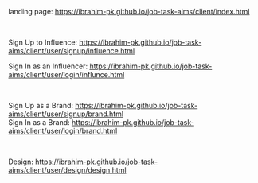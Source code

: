 landing page:
https://ibrahim-pk.github.io/job-task-aims/client/index.html

<br>

Sign Up to Influence:
https://ibrahim-pk.github.io/job-task-aims/client/user/signup/influence.html

Sign In as an Influencer:
https://ibrahim-pk.github.io/job-task-aims/client/user/login/influnce.html

<br>

Sign Up as a Brand:
https://ibrahim-pk.github.io/job-task-aims/client/user/signup/brand.html
<br>
Sign In as a Brand:
https://ibrahim-pk.github.io/job-task-aims/client/user/login/brand.html

<br>

Design:
https://ibrahim-pk.github.io/job-task-aims/client/user/design/design.html
